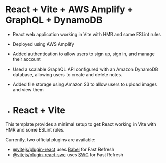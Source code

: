 # React + Vite + AWS Amplify + GraphQL + DynamoDB

- React web application working in Vite with HMR and some ESLint rules
- Deployed using AWS Amplify
- Added authentication to allow users to sign up, sign in, and manage their account
- Used a scalable GraphQL API configured with an Amazon DynamoDB database, allowing users to create and delete notes.
- Added file storage using Amazon S3 to allow users to upload images and view them

- # React + Vite
This template provides a minimal setup to get React working in Vite with HMR and some ESLint rules.

Currently, two official plugins are available:

- [@vitejs/plugin-react](https://github.com/vitejs/vite-plugin-react/blob/main/packages/plugin-react/README.md) uses [Babel](https://babeljs.io/) for Fast Refresh
- [@vitejs/plugin-react-swc](https://github.com/vitejs/vite-plugin-react-swc) uses [SWC](https://swc.rs/) for Fast Refresh
